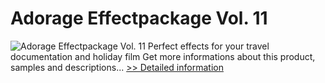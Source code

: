 # Adorage Effectpackage Vol. 11
![Adorage Effectpackage Vol. 11](https://mycommerce.akamaized.net/api/pimages/P300342554/BIG/300342554.JPG)
Perfect effects for your travel documentation and holiday film
 Get more informations about this product, samples and descriptions...
[>> Detailed information](https://secure.element5.com/esales/product.html?productid=300342554&affiliateid=200057808)